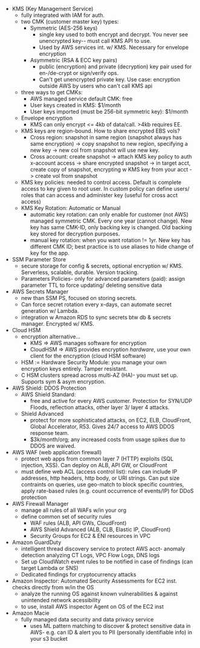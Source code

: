 - KMS (Key Management Service)
	- fully integrated with IAM for auth.
	- two CMK (customer master key) types:
		- Symmetric (AES-256 keys)
			- single key used to both encrypt and decrypt. You never see unencrypted key-- must call KMS API to use. 
			- Used by AWS services int. w/ KMS. Necessary for envelope encryption
		- Asymmetric (RSA & ECC key pairs)
			- public (encryption) and private (decryption) key pair used for en-/de-crypt or sign/verify ops. 
			- Can't get unencrypted private key. Use case: encryption outside AWS by users who can't call KMS api
	- three ways to get CMKs:
		-  AWS managed service default CMK: free
		-  User keys created in KMS: $1/month
		-  User keys imported (must be 256-bit symmetric key): $1/month
	-  Envelope encryption
		-  KMS can only encrypt <= 4kb of data/call. >4kb requires EE.
	-  KMS keys are region-bound. How to share encrypted EBS vols? 
		-  Cross region: snapshot in same region (snapshot always has same encryption) -> copy snapshot to new region, specifying a new key -> new col from snapshot will use new key.
		-  Cross account: create snapshot -> attach KMS key policy to auth x-account access -> share encrypted snapshot -> in target acct, create copy of snapshot, encrypting w KMS key from your acct -> create vol from snapshot
	-  KMS key policies: needed to control access. Default is complete access to key given to root user. In custom policy can define users/ roles that can access and administer key (useful for cross acct access)
	-  KMS Key Rotation: Automatic or Manual
		-  automatic key rotation: can only enable for customer (not AWS) managed symmetric CMK. Every one year (cannot change). New key has same CMK-ID, only backing key is changed. Old backing key stored for decryption purposes.
		-  manual key rotation: when you want rotation != 1yr. New key has different CMK ID; best practice is to use aliases to hide change of key for the app.
-  SSM Parameter Store
	-  secure storage for config & secrets, optional encryption w/ KMS. Serverless, scalable, durable. Version tracking. 
	-  Parameters Policies- only for advanced parameters (paid): assign parameter TTL to force updating/ deleting sensitive data
-  AWS Secrets Manager
	-  new than SSM PS, focused on storing secrets.
	-  Can force secret rotation every x-days, can automate secret generation w/ Lambda.
	-  integration w Amazon RDS to sync secrets btw db & secrets manager. Encrypted w/ KMS.
-  Cloud HSM
	-  encryption alternative...
		-  KMS => AWS manages software for encryption
		-  CloudHSM => AWS provides encryption *hardware*, use your own client for the encryption (cloud HSM software)
	-  HSM := Hardware Security Module: you manage your own encryption keys entirely. Tamper resistant. 
	-  C HSM clusters spread across multi-AZ (HA)- you must set up. Supports sym & asym encryption.
-  AWS Shield: DDOS Protection
	-  AWS Shield Standard: 
		-  free and active for every AWS customer. Protection for SYN/UDP Floods, reflection attacks, other layer 3/ layer 4 attacks.
	-  Shield Advanced
		-  protect for more sophisticated attacks, on EC2, ELB, CloudFront, Global Accelerator, R53. Gives 24/7 access to AWS DDOS response team.
		-  $3k/month/org; any increased costs from usage spikes due to DDOS are waived.
-  AWS WAF (web application firewall)
	-  protect web apps from common layer 7 (HTTP) exploits (SQL injection, XSS). Can deploy on ALB, API GW, or CloudFront
	-  must define web ACL (access control list): rules can include IP addresses, http headers, http body, or URI strings. Can put size contraints on queries, use geo-match  to block specific countries, apply rate-based rules (e.g. count occurrence of events/IP) for DDoS protection
-  AWS Firewall Manager
	-  manage all rules of all WAFs w/in your org
	-  define common set of security rules
		-  WAF rules (ALB, API GWs, CloudFront)
		-  AWS Shield Advanced (ALB, CLB, Elastic IP, CloudFront)
		-  Security Groups for EC2 & ENI resources in VPC
-  Amazon GuardDuty
	-  intelligent thread discovery service to protect AWS acct- anomaly detection analyzing CT Logs, VPC Flow Logs, DNS logs
	-  Set up CloudWatch event rules to be notified in case of findings (can target Lambda or SNS)
	-  Dedicated findings for cryptocurrency attacks
- Amazon Inspector: Automated Security Assessments for EC2 inst. checks directly from w/in the OS
	- analyze the running OS against known vulnerabilities & against unintended network acessibility
	- to use, install AWS inspector Agent on OS of the EC2 inst
- Amazon Macie
	- fully managed data security and data privacy service
		- uses ML pattern matching to discover & protect sensitive data in AWS- e.g. can ID & alert you to PII (personally identifiable info) in your s3 bucket